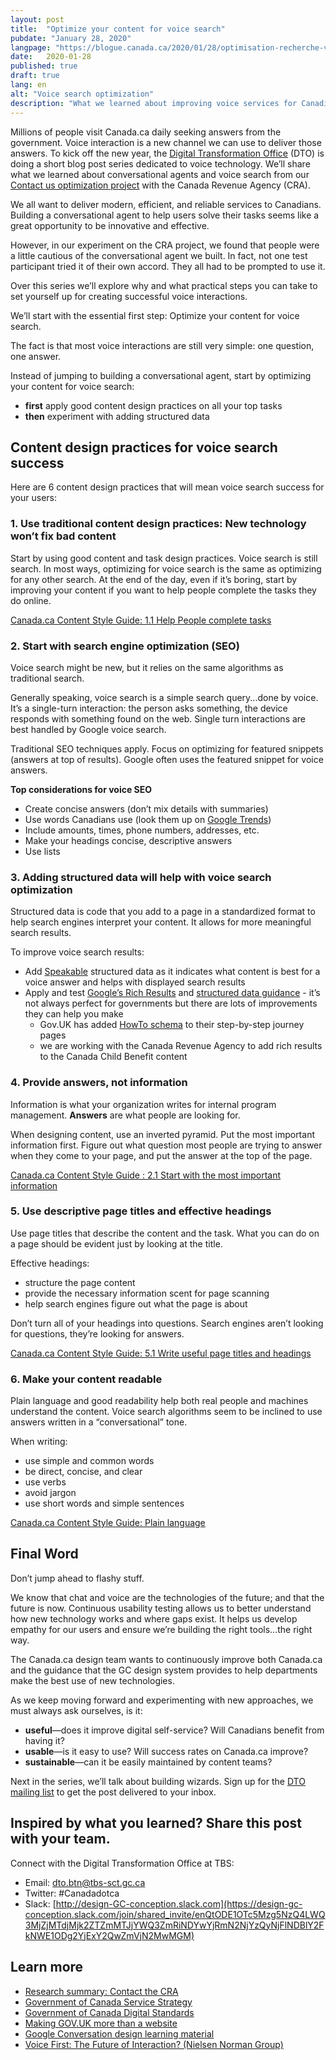 ```yaml
---
layout: post
title:  "Optimize your content for voice search"
pubdate: "January 28, 2020"
langpage: "https://blogue.canada.ca/2020/01/28/optimisation-recherche-vocale.html"
date:   2020-01-28
published: true
draft: true
lang: en
alt: "Voice search optimization"
description: "What we learned about improving voice services for Canadians."
---
```


Millions of people visit Canada.ca daily seeking answers from the government. Voice interaction is a new channel we can use to deliver those answers. To kick off the new year, the [Digital Transformation Office](http://www.canada.ca/en/government/about/about-digital-transformation-office.html) (DTO) is doing a short blog post series dedicated to voice technology. We’ll share what we learned about conversational agents and voice search from our [Contact us optimization project](https://blog.canada.ca/research-summaries/cra-contact-us-research-summary.html) with the Canada Revenue Agency (CRA).

We all want to deliver modern, efficient, and reliable services to Canadians. Building a conversational agent to help users solve their tasks seems like a great opportunity to be innovative and effective.

However, in our experiment on the CRA project, we found that people were a little cautious of the conversational agent we built. In fact, not one test participant tried it of their own accord. They all had to be prompted to use it.

Over this series we’ll explore why and what practical steps you can take to set yourself up for creating successful voice interactions.

We’ll start with the essential first step: Optimize your content for voice search.

The fact is that most voice interactions are still very simple: one question, one answer.

Instead of jumping to building a conversational agent, start by optimizing your content for voice search:
* <b>first</b> apply good content design practices on all your top tasks
* <b>then</b> experiment with adding structured data

## Content design practices for voice search success

Here are 6 content design practices that will mean voice search success for your users:

### 1. Use traditional content design practices: New technology won’t fix bad content

Start by using good content and task design practices. Voice search is still search. In most ways, optimizing for voice search is the same as optimizing for any other search. At the end of the day, even if it’s boring, start by improving your content if you want to help people complete the tasks they do online.

[Canada.ca Content Style Guide: 1.1 Help People complete tasks](https://www.canada.ca/en/treasury-board-secretariat/services/government-communications/canada-content-style-guide.html#wp1-1)

### 2. Start with search engine optimization (SEO)

Voice search might be new, but it relies on the same algorithms as traditional search.

Generally speaking, voice search is a simple search query...done by voice. It’s a single-turn interaction: the person asks something, the device responds with something found on the web. Single turn interactions are best handled by Google voice search.

Traditional SEO techniques apply. Focus on optimizing for featured snippets (answers at top of results). Google often uses the featured snippet for voice answers.

<b>Top considerations for voice SEO</b>

* Create concise answers (don’t mix details with summaries)
* Use words Canadians use (look them up on [Google Trends](https://trends.google.com/trends/?geo=CA))
* Include amounts, times, phone numbers, addresses, etc.
* Make your headings concise, descriptive answers
* Use lists

### 3. Adding structured data will help with voice search optimization

Structured data is code that you add to a page in a standardized format to help search engines interpret your content. It allows for more meaningful search results.

To improve voice search results:

* Add [Speakable](https://developers.google.com/search/docs/data-types/speakable) structured data as it indicates what content is best for a voice answer and helps with displayed search results
* Apply and test [Google’s Rich Results](https://search.google.com/test/rich-results) and [structured data guidance](https://developers.google.com/search/docs/guides/sd-policies) - it’s not always perfect for governments but there are lots of improvements they can help you make
  * Gov.UK has added [HowTo schema](https://gds.blog.gov.uk/2018/08/23/hey-gov-uk-what-are-you-doing-about-voice/) to their step-by-step journey pages
  * we are working with the Canada Revenue Agency to add rich results to the Canada Child Benefit content

### 4. Provide answers, not information

Information is what your organization writes for internal program management. <b>Answers</b> are what people are looking for.

When designing content, use an inverted pyramid. Put the most important information first. Figure out what question most people are trying to answer when they come to your page, and put the answer at the top of the page.

[Canada.ca Content Style Guide : 2.1 Start with the most important information](https://www.canada.ca/en/treasury-board-secretariat/services/government-communications/canada-content-style-guide.html#wp2-1)

### 5. Use descriptive page titles and effective headings

Use page titles that describe the content and the task. What you can do on a page should be evident just by looking at the title.

Effective headings:
* structure the page content
* provide the necessary information scent for page scanning
* help search engines figure out what the page is about

Don’t turn all of your headings into questions. Search engines aren’t looking for questions, they’re looking for answers.

[Canada.ca Content Style Guide:  5.1 Write useful page titles and headings](https://www.canada.ca/en/treasury-board-secretariat/services/government-communications/canada-content-style-guide.html#wp5-1)

### 6. Make your content readable

Plain language and good readability help both real people and machines understand the content. Voice search algorithms seem to be inclined to use answers written in a “conversational” tone.

When writing:

* use simple and common words
* be direct, concise, and clear
* use verbs
* avoid jargon
* use short words and simple sentences

[Canada.ca Content Style Guide:  Plain language](https://www.canada.ca/en/treasury-board-secretariat/services/government-communications/canada-content-style-guide.html#toc6)

## Final Word

Don’t jump ahead to flashy stuff.

We know that chat and voice are the technologies of the future; and that the future is now. Continuous usability testing allows us to better understand how new technology works and where gaps exist. It helps us develop empathy for our users and ensure we’re building the right tools...the right way.

The Canada.ca design team wants to continuously improve both Canada.ca and the guidance that the GC design system provides to help departments make the best use of new technologies.

As we keep moving forward and experimenting with new approaches, we must always ask ourselves, is it:
* <b>useful</b>—does it improve digital self-service? Will Canadians benefit from having it?
* <b>usable</b>—is it easy to use? Will success rates on Canada.ca improve?
* <b>sustainable</b>—can it be easily maintained by content teams?

Next in the series, we’ll talk about building wizards. Sign up for the [DTO mailing list](https://blog.canada.ca/pages/signup.html) to get the post delivered to your inbox.

## Inspired by what you learned? Share this post with your team.

 Connect with the Digital Transformation Office at TBS:
* Email: [dto.btn@tbs-sct.gc.ca](mailto:dto.btn@tbs-sct.gc.ca)
* Twitter: #Canadadotca
* Slack: [http://design-GC-conception.slack.com](https://design-gc-conception.slack.com/join/shared_invite/enQtODE1OTc5Mzg5NzQ4LWQ3MjZjMTdjMjk2ZTZmMTJjYWQ3ZmRiNDYwYjRmN2NjYzQyNjFlNDBlY2FkNWE1ODg2YjExY2QwZmVjN2MwMGM)

## Learn more

* [Research summary: Contact the CRA](https://blog.canada.ca/research-summaries/cra-contact-us-research-summary.html)
* [Government of Canada Service Strategy](https://open.canada.ca/en/content/government-canada-service-strategy)
* [Government of Canada Digital Standards](https://www.canada.ca/en/government/system/digital-government/government-canada-digital-standards.html)
* [Making GOV.UK more than a website](https://gds.blog.gov.uk/2019/12/19/making-gov-uk-more-than-a-website/)
* [Google Conversation design learning material](https://developers.google.com/assistant/actions/design)
* [Voice First: The Future of Interaction? (Nielsen Norman Group)](https://www.nngroup.com/articles/voice-first/)
